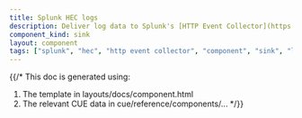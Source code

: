 ```yaml
---
title: Splunk HEC logs
description: Deliver log data to Splunk's [HTTP Event Collector](https://docs.splunk.com/Documentation/Splunk/latest/Data/UsetheHTTPEventCollector)
component_kind: sink
layout: component
tags: ["splunk", "hec", "http event collector", "component", "sink", "logs"]
---
```


{{/*
This doc is generated using:

1. The template in layouts/docs/component.html
2. The relevant CUE data in cue/reference/components/...
*/}}
